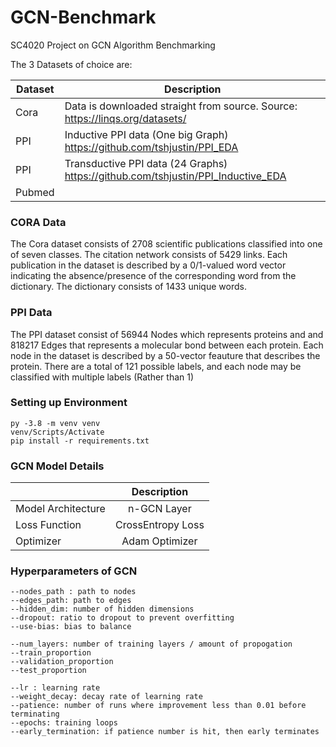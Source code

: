 # GCN-Benchmark
SC4020 Project on GCN Algorithm Benchmarking 

The 3 Datasets of choice are: 

| Dataset                   | Description        |
| -------------------|------------------|
| Cora | Data is downloaded straight from source. Source: https://linqs.org/datasets/      | 
| PPI      | Inductive PPI data (One big Graph) https://github.com/tshjustin/PPI_EDA |  
| PPI | Transductive PPI data (24 Graphs) https://github.com/tshjustin/PPI_Inductive_EDA |
| Pubmed          |      | 

### CORA Data 
The Cora dataset consists of 2708 scientific publications classified into one of seven classes. The citation network consists of 5429 links. Each publication in the dataset is described by a 0/1-valued word vector indicating the absence/presence of the corresponding word from the dictionary. The dictionary consists of 1433 unique words.


### PPI Data 
The PPI dataset consist of 56944 Nodes which represents proteins and and 818217 Edges that represents a molecular bond between each protein. Each node in the dataset is described by a 50-vector feauture that describes the protein. There are a total of 121 possible labels, and each node may be classified with multiple labels (Rather than 1)


### Setting up Environment 
```
py -3.8 -m venv venv
venv/Scripts/Activate 
pip install -r requirements.txt 
```

### GCN Model Details 

|                    | Description        |
| -------------------|:------------------:|
| Model Architecture | n-GCN Layer        | 
| Loss Function      | CrossEntropy Loss  |  
| Optimizer          | Adam Optimizer     | 

### Hyperparameters of GCN 
```
--nodes_path : path to nodes 
--edges_path: path to edges 
--hidden_dim: number of hidden dimensions 
--dropout: ratio to dropout to prevent overfitting 
--use-bias: bias to balance 

--num_layers: number of training layers / amount of propogation 
--train_proportion
--validation_proportion
--test_proportion

--lr : learning rate 
--weight_decay: decay rate of learning rate 
--patience: number of runs where improvement less than 0.01 before terminating 
--epochs: training loops 
--early_termination: if patience number is hit, then early terminates 
```


